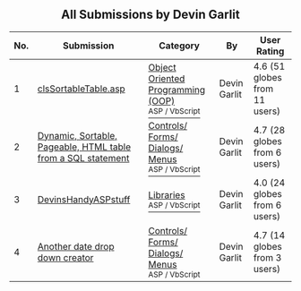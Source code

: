 ﻿<div align="center">

## All Submissions by Devin Garlit

</div>

No.  | Submission | Category | By   | User Rating
---- | ---------- | -------- | ---- | -----------
1 | [clsSortableTable\.asp<br />](https://github.com/Planet-Source-Code/devin-garlit-clssortabletable-asp__4-6630) | [Object Oriented Programming \(OOP\)<br /><sup>ASP / VbScript</sup>](../ByCategory/object-oriented-programming-oop__4-34.md) | Devin Garlit | 4.6 (51 globes from 11 users)
2 | [Dynamic, Sortable, Pageable, HTML table from a SQL statement<br />](https://github.com/Planet-Source-Code/devin-garlit-dynamic-sortable-pageable-html-table-from-a-sql-statement__4-6609) | [Controls/ Forms/ Dialogs/ Menus<br /><sup>ASP / VbScript</sup>](../ByCategory/controls-forms-dialogs-menus__4-3.md) | Devin Garlit | 4.7 (28 globes from 6 users)
3 | [DevinsHandyASPstuff<br />](https://github.com/Planet-Source-Code/devin-garlit-devinshandyaspstuff__4-6631) | [Libraries<br /><sup>ASP / VbScript</sup>](../ByCategory/libraries__4-35.md) | Devin Garlit | 4.0 (24 globes from 6 users)
4 | [Another date drop down creator<br />](https://github.com/Planet-Source-Code/devin-garlit-another-date-drop-down-creator__4-6644) | [Controls/ Forms/ Dialogs/ Menus<br /><sup>ASP / VbScript</sup>](../ByCategory/controls-forms-dialogs-menus__4-3.md) | Devin Garlit | 4.7 (14 globes from 3 users)
